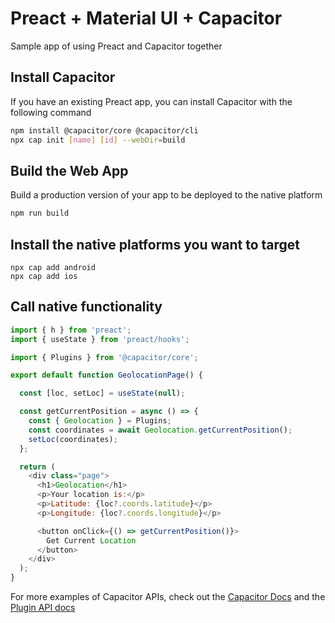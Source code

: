 # Preact + Material UI + Capacitor

Sample app of using Preact and Capacitor together

## Install Capacitor

If you have an existing Preact app, you can install Capacitor with the following command

```bash
npm install @capacitor/core @capacitor/cli
npx cap init [name] [id] --webDir=build
```

## Build the Web App

Build a production version of your app to be deployed to the native platform

```bash
npm run build
```

## Install the native platforms you want to target

```
npx cap add android
npx cap add ios
```

## Call native functionality

``` javascript
import { h } from 'preact';
import { useState } from 'preact/hooks';

import { Plugins } from '@capacitor/core';

export default function GeolocationPage() {

  const [loc, setLoc] = useState(null);

  const getCurrentPosition = async () => {
    const { Geolocation } = Plugins;
    const coordinates = await Geolocation.getCurrentPosition();
    setLoc(coordinates);
  };

  return (
    <div class="page">
      <h1>Geolocation</h1>
      <p>Your location is:</p>
      <p>Latitude: {loc?.coords.latitude}</p>
      <p>Longitude: {loc?.coords.longitude}</p>

      <button onClick={() => getCurrentPosition()}>
        Get Current Location
      </button>
    </div>
  );
}
```

For more examples of Capacitor APIs, check out the [Capacitor Docs](https://capacitorjs.com/docs) and the [Plugin API docs](https://capacitorjs.com/docs/apis)

